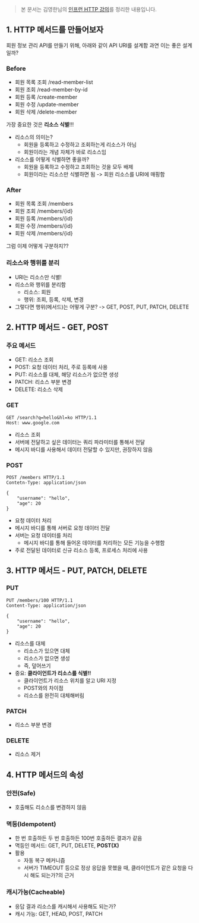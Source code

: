 
> 본 문서는 김영한님의 [인프런 HTTP 강의](https://www.inflearn.com/course/http-%EC%9B%B9-%EB%84%A4%ED%8A%B8%EC%9B%8C%ED%81%AC/)를 정리한 내용입니다.

## 1. HTTP 메서드를 만들어보자

회원 정보 관리 API를 만들기 위해, 아래와 같이 API URI를 설계함
과연 이는 좋은 설계일까?

### Before
- 회원 목록 조회 /read-member-list
- 회원 조회 /read-member-by-id
- 회원 등록 /create-member
- 회원 수정 /update-member
- 회원 삭제 /delete-member

가장 중요한 것은 **리소스 식별**!!!

- 리소스의 의미는?
  - 회원을 등록하고 수정하고 조회하는게 리소스가 아님
  - 회원이라는 개념 자체가 바로 리소스임
- 리소스를 어떻게 식별하면 좋을까?
  - 회원을 등록하고 수정하고 조회하는 것을 모두 배제
  - 회원이라는 리소스만 식별하면 됨 -> 회원 리소스를 URI에 매핑함

### After
- 회원 목록 조회 /members
- 회원 조회 /members/{id}
- 회원 등록 /members/{id}
- 회원 수정 /members/{id}
- 회원 삭제 /members/{id}

그럼 이제 어떻게 구분하지??

### 리소스와 행위를 분리
- URI는 리소스만 식별!
- 리소스와 행위를 분리함
  - 리소스: 회원
  - 행위: 조회, 등록, 삭제, 변경
- 그렇다면 행위(메서드)는 어떻게 구분? -> GET, POST, PUT, PATCH, DELETE

## 2. HTTP 메서드 - GET, POST

### 주요 메서드
- GET: 리소스 조회
- POST: 요청 데이터 처리, 주로 등록에 사용
- PUT: 리소스를 대체, 해당 리소스가 없으면 생성
- PATCH: 리소스 부분 변경
- DELETE: 리소스 삭제

### GET
```
GET /search?q=hello&hl=ko HTTP/1.1
Host: www.google.com
```
- 리소스 조회
- 서버에 전달하고 싶은 데이터는 쿼리 파라미터를 통해서 전달
- 메시지 바디를 사용해서 데이터 전달할 수 있지만, 권장하지 않음

### POST
```
POST /members HTTP/1.1
Contetn-Type: application/json

{
    "username": "hello",
    "age": 20
}
```
- 요청 데이터 처리
- 메시지 바디를 통해 서버로 요청 데이터 전달
- 서버는 요청 데이터를 처리
  - 메시지 바디를 통해 들어온 데이터를 처리하는 모든 기능을 수행함
- 주로 전달된 데이터로 신규 리소스 등록, 프로세스 처리에 사용

## 3. HTTP 메서드 - PUT, PATCH, DELETE

### PUT
```
PUT /members/100 HTTP/1.1
Content-Type: application/json

{
    "username": "hello",
    "age": 20
}
```
- 리소스를 대체
  - 리소스가 있으면 대체
  - 리소스가 없으면 생성
  - 즉, 덮어쓰기
- 중요: **클라이언트가 리소스를 식별!!**
  - 클라이언트가 리소스 위치를 알고 URI 지정
  - POST와의 차이점
  - 리소스를 완전히 대체해버림

### PATCH
- 리소스 부분 변경

### DELETE
- 리소스 제거

## 4. HTTP 메서드의 속성

### 안전(Safe)
- 호출해도 리소스를 변경하지 않음

### 멱등(Idempotent)
- 한 번 호출하든 두 번 호출하든 100번 호출하든 결과가 같음
- 멱등인 메서드: GET, PUT, DELETE, **POST(X)**
- 활용
  - 자동 복구 메커니즘
  - 서버가 TIMEOUT 등으로 정상 응답을 못했을 때, 클라이언트가 같은 요청을 다시 해도 되는가?의 근거

### 캐시가능(Cacheable)
- 응답 결과 리소스를 캐시해서 사용해도 되는가?
- 캐시 가능: GET, HEAD, POST, PATCH